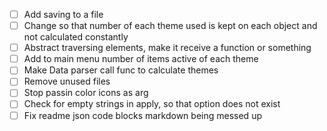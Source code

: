 - [ ] Add saving to a file
- [ ] Change so that number of each theme used is kept on each object and not calculated constantly
- [ ] Abstract traversing elements, make it receive a function or something
- [ ] Add to main menu number of items active of each theme
- [ ] Make Data parser call func to calculate themes
- [ ] Remove unused files
- [ ] Stop passin color icons as arg
- [ ] Check for empty strings in apply, so that option does not exist
- [ ] Fix readme json code blocks markdown being messed up
